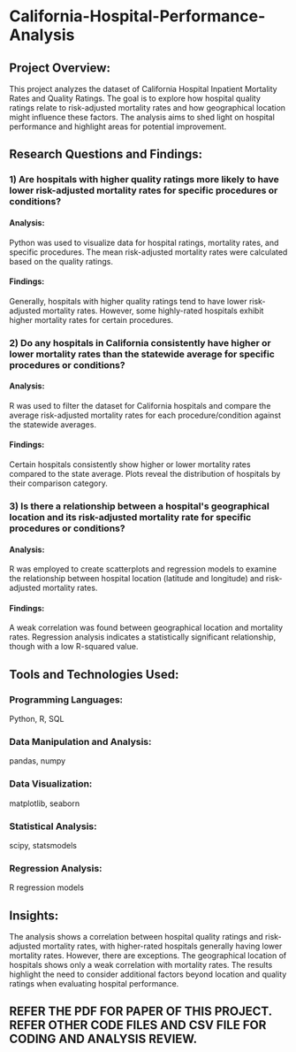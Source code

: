 # California-Hospital-Performance-Analysis

## Project Overview:
This project analyzes the dataset of California Hospital Inpatient Mortality Rates and Quality Ratings. The goal is to explore how hospital quality ratings relate to risk-adjusted mortality rates and how geographical location might influence these factors. The analysis aims to shed light on hospital performance and highlight areas for potential improvement.

## Research Questions and Findings:

### 1) Are hospitals with higher quality ratings more likely to have lower risk-adjusted mortality rates for specific procedures or conditions?

#### Analysis: 
Python was used to visualize data for hospital ratings, mortality rates, and specific procedures. The mean risk-adjusted mortality rates were calculated based on the quality ratings.

#### Findings: 
Generally, hospitals with higher quality ratings tend to have lower risk-adjusted mortality rates. However, some highly-rated hospitals exhibit higher mortality rates for certain procedures.

### 2) Do any hospitals in California consistently have higher or lower mortality rates than the statewide average for specific procedures or conditions?

#### Analysis: 
R was used to filter the dataset for California hospitals and compare the average risk-adjusted mortality rates for each procedure/condition against the statewide averages.

####  Findings: 
Certain hospitals consistently show higher or lower mortality rates compared to the state average. Plots reveal the distribution of hospitals by their comparison category.

### 3) Is there a relationship between a hospital's geographical location and its risk-adjusted mortality rate for specific procedures or conditions?

#### Analysis: 
R was employed to create scatterplots and regression models to examine the relationship between hospital location (latitude and longitude) and risk-adjusted mortality rates.

#### Findings:
A weak correlation was found between geographical location and mortality rates. Regression analysis indicates a statistically significant relationship, though with a low R-squared value.

## Tools and Technologies Used:

### Programming Languages: 
Python, R, SQL
### Data Manipulation and Analysis:
pandas, numpy

### Data Visualization: 
matplotlib, seaborn

### Statistical Analysis: 
scipy, statsmodels

### Regression Analysis: 
R regression models

## Insights:
The analysis shows a correlation between hospital quality ratings and risk-adjusted mortality rates, with higher-rated hospitals generally having lower mortality rates. However, there are exceptions. The geographical location of hospitals shows only a weak correlation with mortality rates. The results highlight the need to consider additional factors beyond location and quality ratings when evaluating hospital performance.


## REFER THE PDF FOR PAPER OF THIS PROJECT. REFER OTHER CODE FILES AND CSV FILE FOR CODING AND ANALYSIS REVIEW.

